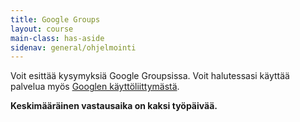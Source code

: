 ```yaml
---
title: Google Groups
layout: course
main-class: has-aside
sidenav: general/ohjelmointi
---
```

Voit esittää kysymyksiä Google Groupsissa. Voit halutessasi käyttää palvelua myös [Googlen käyttöliittymästä](https://groups.google.com/forum/#!forum/moocfi).

**Keskimääräinen vastausaika on kaksi työpäivää.**

<iframe id="forum_embed"
  src="javascript:void(0)"
  scrolling="no"
  frameborder="0"
  height="700"
  style="width:100%;">
</iframe>
<script type="text/javascript">
  document.getElementById('forum_embed').src =
     'https://groups.google.com/forum/embed/?place=forum/moocfi'
     + '&showsearch=true&showpopout=true&showtabs=false'
     + '&parenturl=' + encodeURIComponent(window.location.href);
</script>
